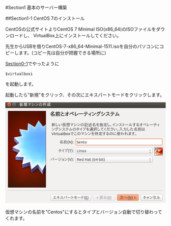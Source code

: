 #Section1 基本のサーバー構築

##Section1-1 CentOS 7のインストール

CentOSの公式サイトよりCentOS 7 Minimal ISO(x86_64)のISOファイルをダウンロードし、 VirtualBox上にインストールしてください。

先生からUSBを借りCentOS-7-x86_64-Minimal-1511.isoを自分のパソコンにコピーします。(コピー先は自分が把握できる場所に)

[Section0-1](https://github.com/n15011/wordpress/blob/master/Section0.md)でやったように

    $virtualboxi

を起動します。

起動したら"新規"をクリック、その次にエキスパートモードをクリックします。

![aaaa](./a.png)



仮想マシンの名前を"Centos"にするとタイプとバージョン自動で切り替わってくれます。



